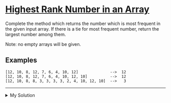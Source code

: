 # [Highest Rank Number in an Array](https://www.codewars.com/kata/5420fc9bb5b2c7fd57000004)

Complete the method which returns the number which is most frequent in the given input array. If there is a tie for most frequent number, return the largest number among them.

Note: no empty arrays will be given.

## Examples

    [12, 10, 8, 12, 7, 6, 4, 10, 12]              -->  12
    [12, 10, 8, 12, 7, 6, 4, 10, 12, 10]          -->  12
    [12, 10, 8, 8, 3, 3, 3, 3, 2, 4, 10, 12, 10]  -->   3

---

<details><summary>My Solution</summary>

```js
function highestRank(arr) {
  const dict = {}
  let highestCount = 0
  let highestNumb = arr[0]

  arr.forEach(v => {
    if (dict[v]) {
      dict[v]++
    } else {
      dict[v] = 1
    }

    if (dict[v] > highestCount || (dict[v] === highestCount && v > highestNumb)) {
      highestCount = dict[v]
      highestNumb = v
    }
  })

  return highestNumb
}
```

</details>
